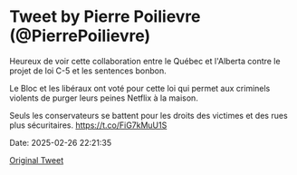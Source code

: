 # Tweet by Pierre Poilievre (@PierrePoilievre)

Heureux de voir cette collaboration entre le Québec et l'Alberta contre le projet de loi C-5 et les sentences bonbon.

Le Bloc et les libéraux ont voté pour cette loi qui permet aux criminels violents de purger leurs peines Netflix à la maison.

Seuls les conservateurs se battent pour les droits des victimes et des rues plus sécuritaires.
 https://t.co/FiG7kMuU1S

Date: 2025-02-26 22:21:35

[Original Tweet](https://x.com/PierrePoilievre/status/1894875486016197102)
